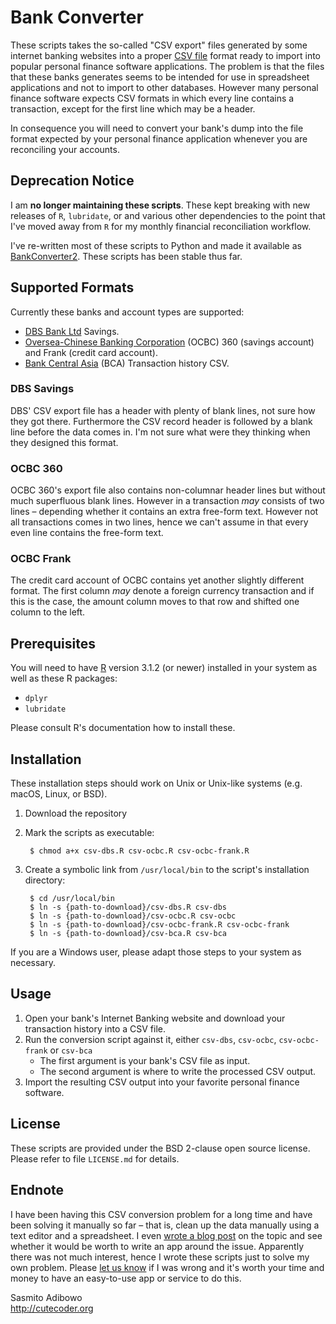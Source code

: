# Bank Converter

These scripts takes the so-called "CSV export" files generated by some internet banking websites into a proper [CSV file](http://en.wikipedia.org/wiki/Comma-separated_values) format ready to import into popular personal finance software applications. The problem is that the files that these banks generates seems to be intended for use in spreadsheet applications and not to import to other databases. However many personal finance software expects CSV formats in which every line contains a transaction, except for the first line which may be a header. 

In consequence you will need to convert your bank's dump into the file format expected by your personal finance application whenever you are reconciling your accounts.

## Deprecation Notice

I am **no longer maintaining these scripts**. These kept breaking with new releases of `R`, `lubridate`, or and various other dependencies to the point that I've moved away from `R` for my monthly financial reconciliation workflow.

I've re-written most of these scripts to Python and made it available as [BankConverter2](https://github.com/adib/BankConverter2). These scripts has been stable thus far.

## Supported Formats

Currently these banks and account types are supported:

 - [DBS Bank Ltd](http://en.wikipedia.org/wiki/DBS_Bank) Savings.
 - [Oversea-Chinese Banking Corporation](http://en.wikipedia.org/wiki/Oversea-Chinese_Banking_Corporation) (OCBC) 360 (savings account) and Frank (credit card account).
 - [Bank Central Asia](https://en.wikipedia.org/wiki/Bank_Central_Asia) (BCA) Transaction history CSV.

### DBS Savings

DBS' CSV export file has a header with plenty of blank lines, not sure how they got there. Furthermore the CSV record header is followed by a blank line before the data comes in. I'm not sure what were they thinking when they designed this format.

### OCBC 360

OCBC 360's export file also contains non-columnar header lines but without much superfluous blank lines. However in a transaction _may_ consists of two lines – depending whether it contains an extra free-form text. However not all transactions comes in two lines, hence we can't assume in that every even line contains the free-form text.

### OCBC Frank

The credit card account of OCBC contains yet another slightly different format.  The first column _may_ denote a foreign currency transaction and if this is the case, the amount column moves to that row and shifted one column to the left.

## Prerequisites
You will need to have [R](http://cran.r-project.org) version 3.1.2 (or newer) installed in your system as well as these R packages:

 - `dplyr`
 - `lubridate`

Please consult R's documentation how to install these.

## Installation
These installation steps should work on Unix or Unix-like systems (e.g. macOS, Linux, or BSD).

1. Download the repository
2. Mark the scripts as executable:

        $ chmod a+x csv-dbs.R csv-ocbc.R csv-ocbc-frank.R

3. Create a symbolic link from `/usr/local/bin` to the script's installation directory:

        $ cd /usr/local/bin  
        $ ln -s {path-to-download}/csv-dbs.R csv-dbs  
        $ ln -s {path-to-download}/csv-ocbc.R csv-ocbc
        $ ln -s {path-to-download}/csv-ocbc-frank.R csv-ocbc-frank
        $ ln -s {path-to-download}/csv-bca.R csv-bca

If you are a Windows user, please adapt those steps to your system as necessary.

## Usage
  1. Open your bank's Internet Banking website and download your transaction history into a CSV file.
  2. Run the conversion script against it, either `csv-dbs`, `csv-ocbc`, `csv-ocbc-frank` or `csv-bca`
      - The first argument is your bank's CSV file as input.
      - The second argument is where to write the processed CSV output.
  3. Import the resulting CSV output into your favorite personal finance software.

## License
These scripts are provided under the BSD 2-clause open source license. Please refer to file `LICENSE.md` for details.

## Endnote
I have been having this CSV conversion problem for a long time and have been solving it manually so far – that is, clean up the data manually using a text editor and a spreadsheet. I even [wrote a blog post](http://basilsalad.com/labs/reconciling-bank-accounts-painful/) on the topic and see whether it would be worth to write an app around the issue. Apparently there was not much interest, hence I wrote these scripts just to solve my own problem. Please [let us know](http://basilsalad.com/about/contact/) if I was wrong and it's worth your time and money to have an easy-to-use app or service to do this.

Sasmito Adibowo  
http://cutecoder.org


